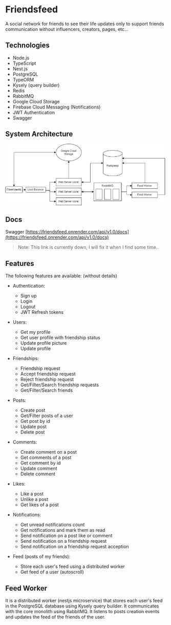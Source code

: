 # Friendsfeed

A social network for friends to see their life updates only to support friends communication without influencers, creators, pages, etc...

## Technologies

* Node.js
* TypeScript
* Nest.js
* PostgreSQL
* TypeORM
* Kysely (query builder)
* Redis
* RabbitMQ
* Google Cloud Storage
* Firebase Cloud Messaging (Notifications)
* JWT Authentication
* Swagger

## System Architecture

![system-arch.png](.github/system-arch.png)

## Docs

Swagger [https://friendsfeed.onrender.com/api/v1.0/docs](https://friendsfeed.onrender.com/api/v1.0/docs)
> Note: This link is currently down, I will fix it when I find some time..

## Features

The following features are available: (without details)

* Authentication:
  * Sign up
  * Login
  * Logout
  * JWT Refresh tokens

* Users:
  * Get my profile
  * Get user profile with friendship status
  * Update profile picture
  * Update profile

* Friendships:
  * Friendship request
  * Accept friendship request
  * Reject friendship request
  * Get/Filter/Search friendship requests
  * Get/Filter/Search friends

* Posts:
  * Create post
  * Get/Filter posts of a user
  * Get post by id
  * Update post
  * Delete post

* Comments:
  * Create comment on a post
  * Get comments of a post
  * Get comment by id
  * Update comment
  * Delete comment

* Likes:
  * Like a post
  * Unlike a post
  * Get likes of a post

* Notifications:
  * Get unread notifications count
  * Get notifications and mark them as read
  * Send notification on a post like or comment
  * Send notification on a friendship request
  * Send notification on a friendship request acception

* Feed (posts of my friends):
  * Store each user's feed using a distributed worker
  * Get feed of a user (autoscroll)

## Feed Worker

It is a distributed worker (nestjs microservice) that stores each user's feed in the PostgreSQL database using Kysely query builder. It communicates with the core monolith using RabbitMQ. It listens to posts creation events and updates the feed of the friends of the user. 
